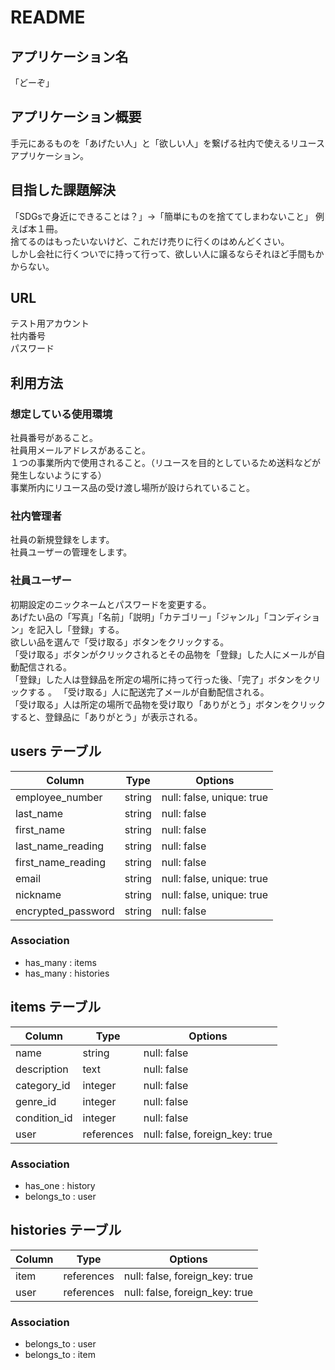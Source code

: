 # README

## アプリケーション名
「どーぞ」

## アプリケーション概要
手元にあるものを「あげたい人」と「欲しい人」を繋げる社内で使えるリユースアプリケーション。

## 目指した課題解決
「SDGsで身近にできることは？」→「簡単にものを捨ててしまわないこと」 
例えば本１冊。  
捨てるのはもったいないけど、これだけ売りに行くのはめんどくさい。  
しかし会社に行くついでに持って行って、欲しい人に譲るならそれほど手間もかからない。  

## URL

テスト用アカウント  
社内番号  
パスワード  

## 利用方法
### 想定している使用環境
  社員番号があること。  
  社員用メールアドレスがあること。  
  １つの事業所内で使用されること。（リユースを目的としているため送料などが発生しないようにする）  
  事業所内にリユース品の受け渡し場所が設けられていること。  

### 社内管理者
  社員の新規登録をします。  
  社員ユーザーの管理をします。  

### 社員ユーザー
  初期設定のニックネームとパスワードを変更する。  
  あげたい品の「写真」「名前」「説明」「カテゴリー」「ジャンル」「コンディション」を記入し「登録」する。  
  欲しい品を選んで「受け取る」ボタンをクリックする。  
  「受け取る」ボタンがクリックされるとその品物を「登録」した人にメールが自動配信される。  
  「登録」した人は登録品を所定の場所に持って行った後、「完了」ボタンをクリックする 。 
  「受け取る」人に配送完了メールが自動配信される。  
  「受け取る」人は所定の場所で品物を受け取り「ありがとう」ボタンをクリックすると、登録品に「ありがとう」が表示される。  



## users テーブル

| Column              | Type   | Options                    |
| ------------------- | ------ | -------------------------- |
| employee_number     | string | null: false, unique: true  |
| last_name           | string | null: false                |
| first_name          | string | null: false                |
| last_name_reading   | string | null: false                |
| first_name_reading  | string | null: false                |
| email               | string | null: false, unique: true  |
| nickname            | string | null: false, unique: true  |
| encrypted_password  | string | null: false                |



### Association

- has_many : items
- has_many : histories


## items テーブル

| Column              | Type          | Options                        |
| ------------------- | ------------- | ------------------------------ |
| name                | string        | null: false                    |
| description         | text          | null: false                    |
| category_id         | integer       | null: false                    |
| genre_id            | integer       | null: false                    |
| condition_id        | integer       | null: false                    |
| user                | references    | null: false, foreign_key: true |

### Association
- has_one : history
- belongs_to : user


## histories テーブル

| Column    | Type       | Options                        |
| --------- | ---------- | ------------------------------ |
| item      | references | null: false, foreign_key: true |
| user      | references | null: false, foreign_key: true |

### Association
- belongs_to : user
- belongs_to : item
